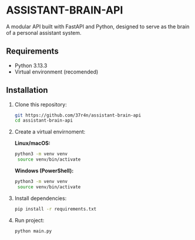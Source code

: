 # ASSISTANT-BRAIN-API

A modular API built with FastAPI and Python, designed to serve as the brain of a personal assistant system.

## Requirements

- Python 3.13.3
- Virtual environment (recomended)

## Installation

1. Clone this repository:

   ```bash
   git https://github.com/37r4n/assistant-brain-api
   cd assistant-brain-api
   ```

2. Create a virtual envirnoment:

    **Linux/macOS:**

    ```bash
    python3 -m venv venv
     source venv/bin/activate
    ```

    **Windows (PowerShell):**

    ```bash
    python3 -m venv venv
     source venv/bin/activate
    ```

3. Install dependencies:

   ```bash
   pip install -r requirements.txt
   ```

4. Run project:

   ```bash
   python main.py
   ```